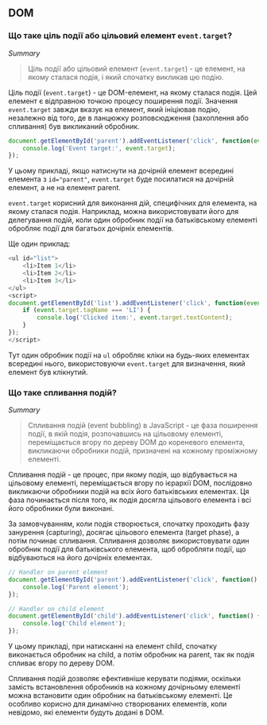 ## DOM

### Що таке ціль події або цільовий елемент `event.target`?

*Summary*
> Ціль події або цільовий елемент (`event.target`) - це елемент, на якому сталася подія, і який спочатку викликав цю подію.

Ціль події (`event.target`) - це DOM-елемент, на якому сталася подія. Цей елемент є відправною точкою процесу поширення події. Значення `event.target` завжди вказує на елемент, який ініціював подію, незалежно від того, де в ланцюжку розповсюдження (захоплення або спливання) був викликаний обробник.

```javascript
document.getElementById('parent').addEventListener('click', function(event) {
    console.log('Event target:', event.target);
});
```

У цьому прикладі, якщо натиснути на дочірній елемент всередині елемента з `id="parent"`, `event.target` буде посилатися на дочірній елемент, а не на елемент parent.

`event.target` корисний для виконання дій, специфічних для елемента, на якому сталася подія. Наприклад, можна використовувати його для делегування подій, коли один обробник події на батьківському елементі обробляє події для багатьох дочірніх елементів.

Ще один приклад:

```javascript
<ul id="list">
    <li>Item 1</li>
    <li>Item 2</li>
    <li>Item 3</li>
</ul>
<script>
document.getElementById('list').addEventListener('click', function(event) {
    if (event.target.tagName === 'LI') {
        console.log('Clicked item:', event.target.textContent);
    }
});
</script>
```

Тут один обробник події на `ul` обробляє кліки на будь-яких елементах всередині нього, використовуючи `event.target` для визначення, який елемент був клікнутий.


### Що таке спливання подій?

*Summary*
> Спливання подій (event bubbling) в JavaScript - це фаза поширення події, в якій подія, розпочавшись на цільовому елементі, переміщається вгору по дереву DOM до кореневого елемента, викликаючи обробники подій, призначені на кожному проміжному елементі.

Спливання подій - це процес, при якому подія, що відбувається на цільовому елементі, переміщається вгору по ієрархії DOM, послідовно викликаючи обробники подій на всіх його батьківських елементах. Ця фаза починається після того, як подія досягла цільового елемента і всі його обробники були виконані.

За замовчуванням, коли подія створюється, спочатку проходить фазу занурення (capturing), досягає цільового елемента (target phase), а потім починає спливання. Спливання дозволяє використовувати один обробник події для батьківського елемента, щоб обробляти події, що відбуваються на його дочірніх елементах.

```javascript
// Handler on parent element
document.getElementById('parent').addEventListener('click', function() {
	console.log('Parent element');
});

// Handler on child element
document.getElementById('child').addEventListener('click', function() {
	console.log('Child element');
});
```

У цьому прикладі, при натисканні на елемент child, спочатку виконається обробник на child, а потім обробник на parent, так як подія спливає вгору по дереву DOM.

Спливання подій дозволяє ефективніше керувати подіями, оскільки замість встановлення обробників на кожному дочірньому елементі можна встановити один обробник на батьківському елементі. Це особливо корисно для динамічно створюваних елементів, коли невідомо, які елементи будуть додані в DOM.

